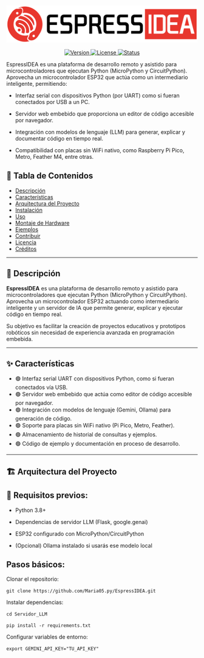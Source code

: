 <p align="center">
  <img src="Assets/ESPRESSIDEA_004.svg" alt="Logo EspressIDEA" width="1000"/>
</p>

<p align="center">
  <a href="https://github.com/Maria05py/EspressIdea">
    <img alt="Version"
         src="https://img.shields.io/badge/version-1.0.0-343C4C?style=for-the-badge&logo=github&logoColor=white&labelColor=e8362d">
  </a>
  <a href="https://github.com/Maria05py/EspressIdea/blob/main/LICENSE">
    <img alt="License"
         src="https://img.shields.io/badge/license-CC--BY--NC-343C4C?style=for-the-badge&logo=creativecommons&logoColor=white&labelColor=e8362d">
  </a>
  <a href="#">
    <img alt="Status"
         src="https://img.shields.io/badge/status-Experimental-343C4C?style=for-the-badge&logo=python&logoColor=white&labelColor=e8362d">
  </a>
</p>


EspressIDEA es una plataforma de desarrollo remoto y asistido para microcontroladores que ejecutan Python (MicroPython y CircuitPython). Aprovecha un microcontrolador ESP32 que actúa como un intermediario inteligente, permitiendo:

- Interfaz serial con dispositivos Python (por UART) como si fueran conectados por USB a un PC.

- Servidor web embebido que proporciona un editor de código accesible por navegador.

- Integración con modelos de lenguaje (LLM) para generar, explicar y documentar código en tiempo real.

- Compatibilidad con placas sin WiFi nativo, como Raspberry Pi Pico, Metro, Feather M4, entre otras.

## 🧭 Tabla de Contenidos

- [Descripción](#descripción)
- [Características](#características)
- [Arquitectura del Proyecto](#arquitectura-del-proyecto)
- [Instalación](#instalación)
- [Uso](#uso)
- [Montaje de Hardware](#montaje-de-hardware)
- [Ejemplos](#ejemplos)
- [Contribuir](#contribuir)
- [Licencia](#licencia)
- [Créditos](#créditos)

---

## 📖 Descripción

**EspressIDEA** es una plataforma de desarrollo remoto y asistido para microcontroladores que ejecutan Python (MicroPython y CircuitPython).  
Aprovecha un microcontrolador ESP32 actuando como intermediario inteligente y un servidor de IA que permite generar, explicar y ejecutar código en tiempo real.

Su objetivo es facilitar la creación de proyectos educativos y prototipos robóticos sin necesidad de experiencia avanzada en programación embebida.

---

## ✨ Características

- 🟢 Interfaz serial UART con dispositivos Python, como si fueran conectados vía USB.
- 🟢 Servidor web embebido que actúa como editor de código accesible por navegador.
- 🟢 Integración con modelos de lenguaje (Gemini, Ollama) para generación de código.
- 🟢 Soporte para placas sin WiFi nativo (Pi Pico, Metro, Feather).
- 🟢 Almacenamiento de historial de consultas y ejemplos.
- 🟢 Código de ejemplo y documentación en proceso de desarrollo.

---

## 🏗️ Arquitectura del Proyecto



## 📌 Requisitos previos:

- Python 3.8+

- Dependencias de servidor LLM (Flask, google.genai)

- ESP32 configurado con MicroPython/CircuitPython

- (Opcional) Ollama instalado si usarás ese modelo local


## Pasos básicos:

Clonar el repositorio:
```
git clone https://github.com/Maria05.py/EspressIDEA.git
```
Instalar dependencias:
```
cd Servidor_LLM
```
```
pip install -r requirements.txt
```
Configurar variables de entorno:
```
export GEMINI_API_KEY="TU_API_KEY"
```
